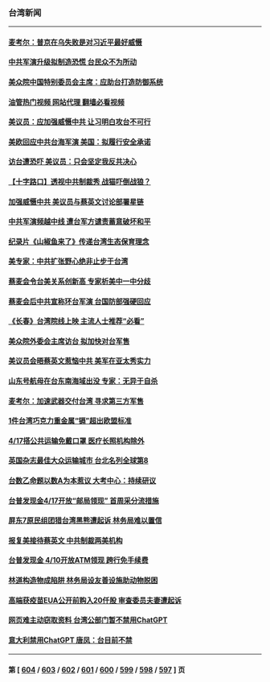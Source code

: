 ### 台湾新闻
---
#### [麦考尔：普京在乌失败是对习近平最好威慑](../../pages/ncid1349361/n13967652.md?04100845) 
#### [中共军演升级拟制造恐慌 台民众不为所动](../../pages/ncid1349361/n13969065.md?04100845) 
#### [美众院中国特别委员会主席：应助台打造防御系统](../../pages/ncid1349361/n13969025.md?04100845) 
#### [油管热门视频 网站代理 翻墙必看视频](http://138.2.39.72:81/youtube.html?epic-marker?04100845)
#### [美议员：应加强威慑中共 让习明白攻台不可行](../../pages/ncid1349361/n13968445.md?04100845) 
#### [美欧回应中共台海军演 美国：拟履行安全承诺](../../pages/ncid1349361/n13968404.md?04100845) 
#### [访台遭恐吓 美议员：只会坚定我反共决心](../../pages/ncid1349361/n13968418.md?04100845) 
#### [【十字路口】透视中共制裁秀 战猫吓倒战狼？](../../pages/ncid1349361/n13968217.md?04100845) 
#### [加强威慑中共 美议员与蔡英文讨论部署星链](../../pages/ncid1349361/n13968300.md?04100845) 
#### [中共军演频越中线 遭台军方谴责蓄意破坏和平](../../pages/ncid1349361/n13968220.md?04100845) 
#### [纪录片《山椒鱼来了》传递台湾生态保育理念](../../pages/ncid1349361/n13968121.md?04100845) 
#### [美专家：中共扩张野心绝非止步于台湾](../../pages/ncid1349361/n13968090.md?04100845) 
#### [蔡麦会令台美关系创新高 专家析美中一中分歧](../../pages/ncid1349361/n13967957.md?04100845) 
#### [蔡麦会后中共宣称环台军演 台国防部强硬回应](../../pages/ncid1349361/n13967890.md?04100845) 
#### [《长春》台湾院线上映 主流人士推荐“必看”](../../pages/ncid1349361/n13967751.md?04100845) 
#### [美众院外委会主席访台 拟加快对台军售](../../pages/ncid1349361/n13967756.md?04100845) 
#### [美议员会晤蔡英文惹恼中共 美军在亚太秀实力](../../pages/ncid1349361/n13967725.md?04100845) 
#### [山东号航母在台东南海域出没 专家：无异于自杀](../../pages/ncid1349361/n13967312.md?04100845) 
#### [麦考尔：加速武器交付台湾  寻求第三方军售](../../pages/ncid1349361/n13967546.md?04100845) 
#### [1件台湾巧克力重金属“镉”超出欧盟标准](../../pages/ncid1349361/n13967598.md?04100845) 
#### [4/17搭公共运输免戴口罩 医疗长照机构除外](../../pages/ncid1349361/n13967592.md?04100845) 
#### [英国杂志最佳大众运输城市 台北名列全球第8](../../pages/ncid1349361/n13967586.md?04100845) 
#### [台数乙命题以数A为本惹议 大考中心：持续研议](../../pages/ncid1349361/n13967601.md?04100845) 
#### [台普发现金4/17开放“邮局领现” 首周采分流措施](../../pages/ncid1349361/n13967607.md?04100845) 
#### [屏东7原民组团猎台湾黑熊遭起诉 林务局难以置信](../../pages/ncid1349361/n13967604.md?04100845) 
#### [报复美接待蔡英文 中共制裁两美机构](../../pages/ncid1349361/n13967566.md?04100845) 
#### [台普发现金 4/10开放ATM领现 跨行免手续费](../../pages/ncid1349361/n13967613.md?04100845) 
#### [林道构造物成陷阱 林务局设友善设施助动物脱困](../../pages/ncid1349361/n13967615.md?04100845) 
#### [高端获疫苗EUA公开前购入20仟股 审查委员夫妻遭起诉](../../pages/ncid1349361/n13967575.md?04100845) 
#### [网页难主动窃取资料 台湾公部门暂不禁用ChatGPT](../../pages/ncid1349361/n13967571.md?04100845) 
#### [意大利禁用ChatGPT 唐凤：台目前不禁](../../pages/ncid1349361/n13967569.md?04100845) 

---
#### 第 [ [604](./604.md?04100845) / [603](./603.md?04100845) / [602](./602.md?04100845) / [601](./601.md?04100845) / [600](./600.md?04100845) / [599](./599.md?04100845) / [598](./598.md?04100845) / [597](./597.md?04100845) ] 页

